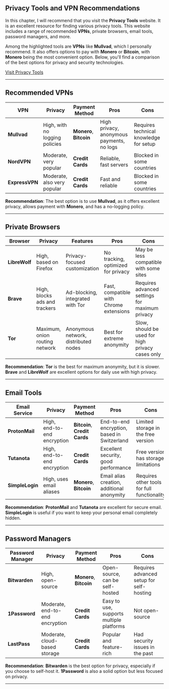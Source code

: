 ## **Privacy Tools and VPN Recommendations** 


In this chapter, I will recommend that you visit the **Privacy Tools** website. It is an excellent resource for finding various privacy tools. This website includes a range of recommended **VPNs**, private browsers, email tools, password managers, and more.

Among the highlighted tools are **VPNs** like **Mullvad**, which I personally recommend. It also offers options to pay with **Monero** or **Bitcoin**, with **Monero** being the most convenient option. Below, you'll find a comparison of the best options for privacy and security technologies.

[Visit Privacy Tools](https://www.privacytools.io/)

---

## **Recommended VPNs**

| **VPN**            | **Privacy**                             | **Payment Method**      | **Pros**                                        | **Cons**                                    |
|--------------------|-----------------------------------------|-------------------------|-------------------------------------------------|------------------------------------------------|
| **Mullvad**        | High, with no logging policies         | **Monero**, **Bitcoin** | High privacy, anonymous payments, no logs       | Requires technical knowledge for setup        |
| **NordVPN**        | Moderate, very popular                 | **Credit Cards**        | Reliable, fast servers                          | Blocked in some countries                    |
| **ExpressVPN**     | Moderate, also very popular            | **Credit Cards**        | Fast and reliable                               | Blocked in some countries                    |

**Recommendation**: The best option is to use **Mullvad**, as it offers excellent privacy, allows payment with **Monero**, and has a no-logging policy.

---

## **Private Browsers**

| **Browser**        | **Privacy**                             | **Features**                     | **Pros**                                        | **Cons**                                    |
|--------------------|-----------------------------------------|----------------------------------|-------------------------------------------------|------------------------------------------------|
| **LibreWolf**      | High, based on Firefox                 | Privacy-focused customization    | No tracking, optimized for privacy             | May be less compatible with some sites       |
| **Brave**          | High, blocks ads and trackers          | Ad-blocking, integrated with Tor | Fast, compatible with Chrome extensions        | Requires advanced settings for maximum privacy |
| **Tor**            | Maximum, onion routing network         | Anonymous network, distributed nodes | Best for extreme anonymity                     | Slow, should be used for high privacy cases only |

**Recommendation**: **Tor** is the best for maximum anonymity, but it is slower. **Brave** and **LibreWolf** are excellent options for daily use with high privacy.

---

## **Email Tools**

| **Email Service**  | **Privacy**                             | **Payment Method**      | **Pros**                                        | **Cons**                                    |
|--------------------|-----------------------------------------|-------------------------|-------------------------------------------------|------------------------------------------------|
| **ProtonMail**     | High, end-to-end encryption             | **Bitcoin**, **Credit Cards** | End-to-end encryption, based in Switzerland    | Limited storage in the free version          |
| **Tutanota**       | High, end-to-end encryption             | **Credit Cards**        | Excellent security, good performance            | Free version has storage limitations         |
| **SimpleLogin**    | High, uses email aliases                | **Monero**, **Bitcoin** | Email alias creation, additional anonymity     | Requires other tools for full functionality |

**Recommendation**: **ProtonMail** and **Tutanota** are excellent for secure email. **SimpleLogin** is useful if you want to keep your personal email completely hidden.

---

## **Password Managers**

| **Password Manager** | **Privacy**                             | **Payment Method**      | **Pros**                                        | **Cons**                                    |
|----------------------|-----------------------------------------|-------------------------|-------------------------------------------------|------------------------------------------------|
| **Bitwarden**        | High, open-source                       | **Monero**, **Bitcoin** | Open-source, can be self-hosted                 | Requires advanced setup for self-hosting      |
| **1Password**        | Moderate, end-to-end encryption         | **Credit Cards**        | Easy to use, supports multiple platforms       | Not open-source                              |
| **LastPass**         | Moderate, cloud-based storage           | **Credit Cards**        | Popular and feature-rich                        | Had security issues in the past              |

**Recommendation**: **Bitwarden** is the best option for privacy, especially if you choose to self-host it. **1Password** is also a solid option but less focused on privacy.

---
